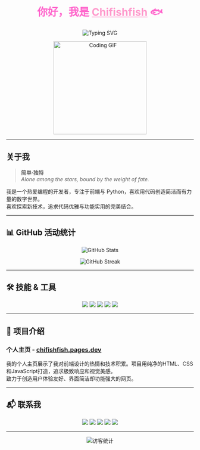 <h1 align="center" style="color:#ff66cc;">你好，我是 <a href="https://github.com/Chifishfish" style="color:#ff99cc;">Chifishfish</a> 🐟</h1>

<p align="center">
  <img src="https://readme-typing-svg.herokuapp.com?font=Fira+Code&size=28&duration=4000&pause=1000&color=ff66cc&center=true&vCenter=true&width=600&lines=欢迎来到我的GitHub!;专注JavaScript+Python;创造简单·独特的代码世界✨" alt="Typing SVG" />
</p>

<p align="center">
  <img src="https://media.giphy.com/media/3o7TKtnuHOHHUjR38Y/giphy.gif" alt="Coding GIF" width="250" />
</p>

---

## 关于我

> **简单·独特**  
> *Alone among the stars, bound by the weight of fate.*

我是一个热爱编程的开发者，专注于前端与 Python，喜欢用代码创造简洁而有力量的数字世界。  
喜欢探索新技术，追求代码优雅与功能实用的完美结合。  

---

## 📊 GitHub 活动统计

<p align="center">
  <img src="https://github-readme-stats.vercel.app/api?username=Chifishfish&show_icons=true&theme=dark&text_color=ff66cc&icon_color=ff66cc&bg_color=151515" alt="GitHub Stats" />
</p>

<p align="center">
  <img src="https://github-readme-streak-stats.herokuapp.com/?user=Chifishfish&theme=dark&fire=ff66cc" alt="GitHub Streak" />
</p>

---

## 🛠 技能 & 工具

<p align="center">
  <img src="https://img.shields.io/badge/JavaScript-F7DF1E?style=for-the-badge&logo=javascript&logoColor=black" />
  <img src="https://img.shields.io/badge/HTML5-E34F26?style=for-the-badge&logo=html5&logoColor=white" />
  <img src="https://img.shields.io/badge/CSS3-1572B6?style=for-the-badge&logo=css3&logoColor=white" />
  <img src="https://img.shields.io/badge/Python-3776AB?style=for-the-badge&logo=python&logoColor=white" />
  <img src="https://img.shields.io/badge/GitHub-181717?style=for-the-badge&logo=github&logoColor=white" />
</p>

---

## 🚀 项目介绍

### 个人主页 - [chifishfish.pages.dev](https://chifishfish.pages.dev)  
我的个人主页展示了我对前端设计的热情和技术积累。项目用纯净的HTML、CSS和JavaScript打造，追求极致响应和视觉美感。  
致力于创造用户体验友好、界面简洁却功能强大的网页。

---

## 📬 联系我

<p align="center">
  <a href="https://github.com/Chifishfish" title="GitHub"><img src="https://img.shields.io/badge/GitHub-%23181717.svg?style=for-the-badge&logo=github&logoColor=white" /></a>
  <a href="https://x.com/Chifishfish" title="X (Twitter)"><img src="https://img.shields.io/badge/X-1DA1F2?style=for-the-badge&logo=twitter&logoColor=white" /></a>
  <a href="https://space.bilibili.com/2082376196" title="哔哩哔哩"><img src="https://img.shields.io/badge/Bilibili-00A1D6?style=for-the-badge&logo=bilibili&logoColor=white" /></a>
  <a href="https://discord.gg/" title="Discord (用户名: chifishfish)"><img src="https://img.shields.io/badge/Discord-5865F2?style=for-the-badge&logo=discord&logoColor=white" /></a>
  <a href="mailto:lycanl@outlook.com" title="邮箱"><img src="https://img.shields.io/badge/邮箱-D14836?style=for-the-badge&logo=gmail&logoColor=white" /></a>
</p>

---

<p align="center">
  <img src="https://visitor-badge.laobi.icu/badge?page_id=Chifishfish.Chifishfish" alt="访客统计" />
</p>
